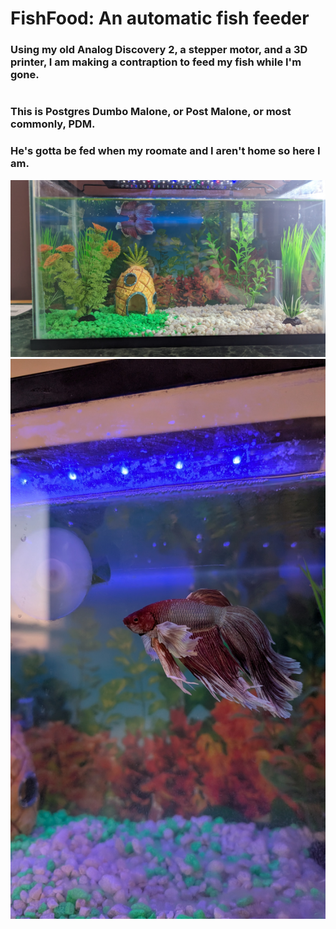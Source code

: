 # FishFood: An automatic fish feeder

### Using my old Analog Discovery 2, a stepper motor, and a 3D printer, I am making a contraption to feed my fish while I'm gone.
#
### This is Postgres Dumbo Malone, or Post Malone, or most commonly, PDM.
### He's gotta be fed when my roomate and I aren't home so here I am.
![](assets/PDM1.jpg "Look at this lil guy")
![](assets/PDM2.jpg "Hes red and stuff")